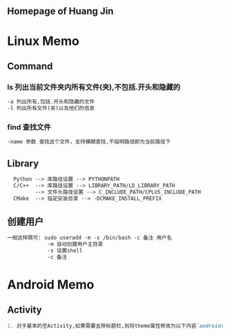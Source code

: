 ## Homepage of Huang Jin


# Linux Memo
## Command
### ls 列出当前文件夹内所有文件(夹),不包括.开头和隐藏的  
```markdown
-a 列出所有,包括.开头和隐藏的文件  
-l 列出所有文件(夹)以及他们的信息  
```
### find 查找文件  
```markdown
-name 参数 查找这个文件，支持模糊查找,不指明路径即为当前路径下  
```

## Library
```markdown
  Python --> 库路径设置 --> PYTHONPATH  
  C/C++  --> 库路径设置 --> LIBRARY_PATH/LD_LIBRARY_PATH  
         --> 文件头路径设置 --> C_INCLUDE_PATH/CPLUS_INCLUDE_PATH  
  CMake  --> 指定安装目录 --> -DCMAKE_INSTALL_PREFIX  
```

## 创建用户
```markdown
一般这样既可: sudo useradd -m -s /bin/bash -c 备注 用户名  
             -m 自动创建用户主目录  
             -s 设置shell  
             -c 备注  
```
 
# Android Memo
## Activity  
```markdown
1. 对于基本的空Activity,如果需要去除标题栏,则将theme属性修改为以下内容`android:theme="@style/Theme.AppCompat.Light.NoActionBar`  
```
